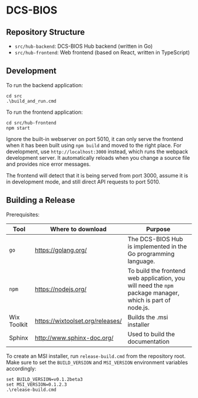 # DCS-BIOS

## Repository Structure

* `src/hub-backend`: DCS-BIOS Hub backend (written in Go)
* `src/hub-frontend`: Web frontend (based on React, written in TypeScript)

## Development

To run the backend application:
````
cd src
.\build_and_run.cmd
````

To run the frontend application:
````
cd src/hub-frontend
npm start
````

Ignore the built-in webserver on port 5010, it can only serve the frontend when it has been built using `npm build` and moved to the right place. For development, use `http://localhost:3000` instead, which runs the webpack development server. It automatically reloads when you change a source file and provides nice error messages.

The frontend will detect that it is being served from port 3000, assume it is in development mode, and still direct API requests to port 5010.


## Building a Release

Prerequisites:

| Tool | Where to download | Purpose |
| --- | --- | --- | 
| `go` | https://golang.org/ | The DCS-BIOS Hub is implemented in the Go programming language. |
| `npm` | https://nodejs.org/ | To build the frontend web application, you will need the `npm` package manager, which is part of node.js. |
| Wix Toolkit | https://wixtoolset.org/releases/ | Builds the .msi installer |
| Sphinx | http://www.sphinx-doc.org/ | Used to build the documentation |

To create an MSI installer, run `release-build.cmd` from the repository root. Make sure to set the `BUILD_VERSION` and `MSI_VERSION` environment variables accordingly:

````
set BUILD_VERSION=v0.1.2beta3
set MSI_VERSION=0.1.2.3
.\release-build.cmd
````
